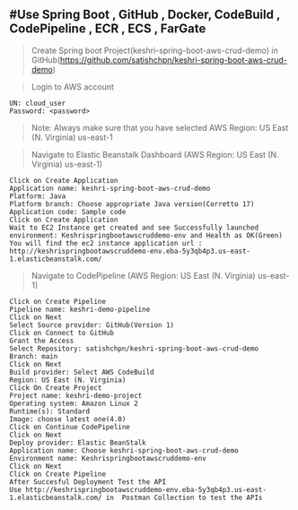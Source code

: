 
#Use Spring Boot , GitHub , Docker, CodeBuild , CodePipeline , ECR , ECS , FarGate
--------------------------------------------------------------------------------------------------------------------------------------------------------------------

> Create Spring boot Project(keshri-spring-boot-aws-crud-demo) in GitHub(https://github.com/satishchpn/keshri-spring-boot-aws-crud-demo)
	
> Login to AWS account

	UN: cloud_user
	Password: <password>
	
> Note: Always make sure that you have selected AWS Region: US East (N. Virginia) us-east-1

> Navigate to Elastic Beanstalk Dashboard (AWS Region: US East (N. Virginia) us-east-1)

	Click on Create Application
	Application name: keshri-spring-boot-aws-crud-demo
	Platform: Java
	Platform branch: Choose appropriate Java version(Corretto 17)
	Application code: Sample code
	Click on Create Application
	Wait to EC2 Instance get created and see Successfully launched environment: Keshrispringbootawscruddemo-env and Health as OK(Green)
	You will find the ec2 instance application url : http://keshrispringbootawscruddemo-env.eba-5y3qb4p3.us-east-1.elasticbeanstalk.com/

> Navigate to CodePipeline (AWS Region: US East (N. Virginia) us-east-1)

	Click on Create Pipeline
	Pipeline name: keshri-demo-pipeline
	Click on Next
	Select Source provider: GitHub(Version 1)
	Click on Connect to GitHub
	Grant the Access
	Select Repository: satishchpn/keshri-spring-boot-aws-crud-demo
	Branch: main
	Click on Next
	Build provider: Select AWS CodeBuild
	Region: US East (N. Virginia)
	Click On Create Project
	Project name: keshri-demo-project
	Operating system: Amazon Linux 2
	Runtime(s): Standard
	Image: choose latest one(4.0)
	Click on Continue CodePipeline
	Click on Next
	Deploy provider: Elastic BeanStalk
	Application name: Choose keshri-spring-boot-aws-crud-demo
	Environment name: Keshrispringbootawscruddemo-env
	Click on Next
	Click on Create Pipeline
	After Succesful Deployment Test the API 
	Use http://keshrispringbootawscruddemo-env.eba-5y3qb4p3.us-east-1.elasticbeanstalk.com/ in  Postman Collection to test the APIs
	

